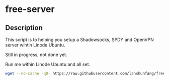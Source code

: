 # free-server

## Description

This script is to helping you setup a Shadowsocks, SPDY and OpenVPN server wihtin Linode Ubuntu.

Still in progress, not done yet.

Run me within Linode Ubuntu and all set.

```bash
wget --no-cache -qO- https://raw.githubusercontent.com/lanshunfang/free-server/master/install-shadowsocks-spdy-openvpn.sh | /bin/bash
```
